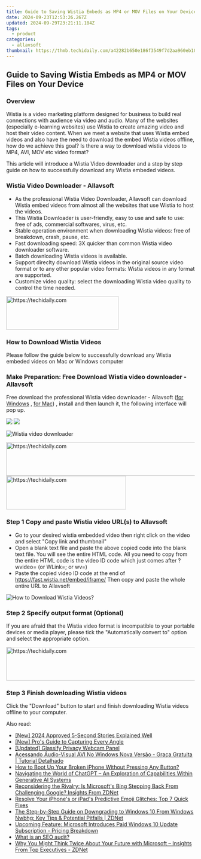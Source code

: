 ```yaml
---
title: Guide to Saving Wistia Embeds as MP4 or MOV Files on Your Device
date: 2024-09-23T12:53:26.267Z
updated: 2024-09-29T23:21:11.184Z
tags:
  - product
categories:
  - allavsoft
thumbnail: https://thmb.techidaily.com/a42282b650e186f3549f7d2aa960eb18debb612fb2fb6b24d9d6255bb836b3c7.JPG
---
```


## Guide to Saving Wistia Embeds as MP4 or MOV Files on Your Device

### Overview

Wistia is a video marketing platform designed for business to build real connections with audience via video and audio. Many of the websites (especially e-learning websites) use Wistia to create amazing video and host their video content. When we meet a website that uses Wistia embed videos and also have the need to download the embed Wistia videos offline, how do we achieve this goal? Is there a way to download wistia videos to MP4, AVI, MOV etc video format?

This article will introduce a Wistia Video downloader and a step by step guide on how to successfully download any Wistia embeded videos.

### Wistia Video Downloader - Allavsoft

* As the professional Wistia Video Downloader, Allavsoft can download Wistia embed videos from almost all the websites that use Wistia to host the videos.
* This Wistia Downloader is user-friendly, easy to use and safe to use: free of ads, commercial softwares, virus, etc.
* Stable operation environment when downloading Wistia videos: free of breakdown, crash, pause, etc.
* Fast downloading speed: 3X quicker than common Wistia video downloader software.
* Batch downloading Wistia videos is available.
* Support direclty download Wistia videos in the original source video format or to any other popular video formats: Wistia videos in any format are supported.
* Customize video quality: select the downloading Wistia video quality to control the time needed.

<!-- affiliate ads begin -->
<a href="https://aligracehair.sjv.io/c/5597632/1997657/19272" target="_top" id="1997657">
  <img src="//a.impactradius-go.com/display-ad/19272-1997657" border="0" alt="https://techidaily.com" width="300" height="90"/>
</a>
<img height="0" width="0" src="https://aligracehair.sjv.io/i/5597632/1997657/19272" style="position:absolute;visibility:hidden;" border="0" />
<!-- affiliate ads end -->

### How to Download Wistia Videos

Please follow the guide below to successfully download any Wistia embeded videos on Mac or Windows computer

### Make Preparation: Free Download Wistia video downloader - Allavsoft

Free download the professional Wistia video downloader - Allavsoft ([for Windows](https://tools.techidaily.com/allavsoft/products/) , [for Mac](https://tools.techidaily.com/allavsoft/products/)) , install and then launch it, the following interface will pop up.

[![](https://www.allavsoft.com/how-to/../images/how-to/free-download-win.jpg)](https://tools.techidaily.com/allavsoft/products/) [![](https://www.allavsoft.com/how-to/../images/how-to/free-download-mac.jpg)](https://tools.techidaily.com/allavsoft/products/)

![Wistia video downloader](https://www.allavsoft.com/how-to/../images/allavsoft/screen-shot-600.jpg)

<!-- affiliate ads begin -->
<a href="https://appsumo.8odi.net/c/5597632/2082535/7443" target="_top" id="2082535">
  <img src="//a.impactradius-go.com/display-ad/7443-2082535" border="0" alt="https://techidaily.com" width="728" height="90"/>
</a>
<img height="0" width="0" src="https://appsumo.8odi.net/i/5597632/2082535/7443" style="position:absolute;visibility:hidden;" border="0" />
<!-- affiliate ads end -->

<!-- affiliate ads begin -->
<a href="https://wigfever.sjv.io/c/5597632/2014857/22899" target="_top" id="2014857">
  <img src="//a.impactradius-go.com/display-ad/22899-2014857" border="0" alt="https://techidaily.com" width="320" height="90"/>
</a>
<img height="0" width="0" src="https://wigfever.sjv.io/i/5597632/2014857/22899" style="position:absolute;visibility:hidden;" border="0" />
<!-- affiliate ads end -->

### Step 1 Copy and paste Wistia video URL(s) to Allavsoft

* Go to your desired wistia embedded video then right click on the video and select "Copy link and thumbnail"
* Open a blank text file and paste the above copied code into the blank text file. You will see the entire HTML code. All you need to copy from the entire HTML code is the video ID code which just comes after ?wvideo= (or WLink=; or wv=)
* Paste the copied video ID code at the end of https://fast.wistia.net/embed/iframe/ Then copy and paste the whole entire URL to Allavsoft

![How to Download Wistia Videos?](https://www.allavsoft.com/how-to/../images/how-to/download-jibjab-videos/download-jibjab-videos.jpg)

### Step 2 Specify output format (Optional)

If you are afraid that the Wistia video format is incompatible to your portable devices or media player, please tick the "Automatically convert to" option and select the appropriate option.

<!-- affiliate ads begin -->
<a href="https://unicoeye.pxf.io/c/5597632/2134224/18498" target="_top" id="2134224">
  <img src="//a.impactradius-go.com/display-ad/18498-2134224" border="0" alt="https://techidaily.com" width="728" height="90"/>
</a>
<img height="0" width="0" src="https://unicoeye.pxf.io/i/5597632/2134224/18498" style="position:absolute;visibility:hidden;" border="0" />
<!-- affiliate ads end -->

### Step 3 Finish downloading Wistia videos

Click the "Download" button to start and finish downloading Wistia videos offline to your computer.

<ins class="adsbygoogle"
     style="display:block"
     data-ad-format="autorelaxed"
     data-ad-client="ca-pub-7571918770474297"
     data-ad-slot="1223367746"></ins>

<ins class="adsbygoogle"
     style="display:block"
     data-ad-client="ca-pub-7571918770474297"
     data-ad-slot="8358498916"
     data-ad-format="auto"
     data-full-width-responsive="true"></ins>

<span class="atpl-alsoreadstyle">Also read:</span>
<div><ul>
<li><a href="https://facebook-video-footage.techidaily.com/new-2024-approved-5-second-stories-explained-well/"><u>[New] 2024 Approved 5-Second Stories Explained Well</u></a></li>
<li><a href="https://extra-support.techidaily.com/new-pros-guide-to-capturing-every-angle/"><u>[New] Pro's Guide to Capturing Every Angle</u></a></li>
<li><a href="https://screen-capture.techidaily.com/updated-glassify-privacy-webcam-panel/"><u>[Updated] Glassify Privacy Webcam Panel</u></a></li>
<li><a href="https://solve-marvelous.techidaily.com/acessando-audio-visual-avi-no-windows-nova-versao-graca-gratuita-tutorial-detalhado/"><u>Acessando Áudio-Visual AVI No Windows Nova Versão - Graça Gratuita | Tutorial Detalhado</u></a></li>
<li><a href="https://fox-that.techidaily.com/how-to-boot-up-your-broken-iphone-without-pressing-any-button/"><u>How to Boot Up Your Broken iPhone Without Pressing Any Button?</u></a></li>
<li><a href="https://tech-haven.techidaily.com/navigating-the-world-of-chatgpt-an-exploration-of-capabilities-within-generative-ai-systems/"><u>Navigating the World of ChatGPT – An Exploration of Capabilities Within Generative AI Systems</u></a></li>
<li><a href="https://win-alternatives.techidaily.com/reconsidering-the-rivalry-is-microsofts-bing-stepping-back-from-challenging-google-insights-from-zdnet/"><u>Reconsidering the Rivalry: Is Microsoft's Bing Stepping Back From Challenging Google? Insights From ZDNet</u></a></li>
<li><a href="https://fox-that.techidaily.com/1721469526526-resolve-your-iphones-or-ipads-predictive-emoji-glitches-top-7-quick-fixes/"><u>Resolve Your iPhone's or iPad's Predictive Emoji Glitches: Top 7 Quick Fixes</u></a></li>
<li><a href="https://win-alternatives.techidaily.com/the-step-by-step-guide-on-downgrading-to-windows-10-from-windows-nwbhg-key-tips-and-potential-pitfalls-zdnet/"><u>The Step-by-Step Guide on Downgrading to Windows 10 From Windows Nwbhg: Key Tips & Potential Pitfalls | ZDNet</u></a></li>
<li><a href="https://win-alternatives.techidaily.com/upcoming-feature-microsoft-introduces-paid-windows-10-update-subscription-pricing-breakdown/"><u>Upcoming Feature: Microsoft Introduces Paid Windows 10 Update Subscription - Pricing Breakdown</u></a></li>
<li><a href="https://techidaily.com/what-is-an-seo-audit-by-link-assistant-website-auditor-website-auditor/"><u>What is an SEO audit?</u></a></li>
<li><a href="https://win-alternatives.techidaily.com/why-you-might-think-twice-about-your-future-with-microsoft-insights-from-top-executives-zdnet/"><u>Why You Might Think Twice About Your Future with Microsoft – Insights From Top Executives - ZDNet</u></a></li>
</ul></div>

